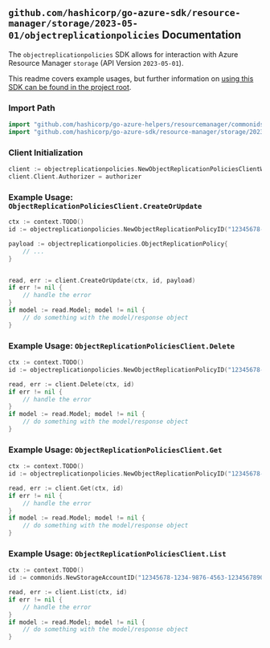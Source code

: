 
## `github.com/hashicorp/go-azure-sdk/resource-manager/storage/2023-05-01/objectreplicationpolicies` Documentation

The `objectreplicationpolicies` SDK allows for interaction with Azure Resource Manager `storage` (API Version `2023-05-01`).

This readme covers example usages, but further information on [using this SDK can be found in the project root](https://github.com/hashicorp/go-azure-sdk/tree/main/docs).

### Import Path

```go
import "github.com/hashicorp/go-azure-helpers/resourcemanager/commonids"
import "github.com/hashicorp/go-azure-sdk/resource-manager/storage/2023-05-01/objectreplicationpolicies"
```


### Client Initialization

```go
client := objectreplicationpolicies.NewObjectReplicationPoliciesClientWithBaseURI("https://management.azure.com")
client.Client.Authorizer = authorizer
```


### Example Usage: `ObjectReplicationPoliciesClient.CreateOrUpdate`

```go
ctx := context.TODO()
id := objectreplicationpolicies.NewObjectReplicationPolicyID("12345678-1234-9876-4563-123456789012", "example-resource-group", "storageAccountValue", "objectReplicationPolicyIdValue")

payload := objectreplicationpolicies.ObjectReplicationPolicy{
	// ...
}


read, err := client.CreateOrUpdate(ctx, id, payload)
if err != nil {
	// handle the error
}
if model := read.Model; model != nil {
	// do something with the model/response object
}
```


### Example Usage: `ObjectReplicationPoliciesClient.Delete`

```go
ctx := context.TODO()
id := objectreplicationpolicies.NewObjectReplicationPolicyID("12345678-1234-9876-4563-123456789012", "example-resource-group", "storageAccountValue", "objectReplicationPolicyIdValue")

read, err := client.Delete(ctx, id)
if err != nil {
	// handle the error
}
if model := read.Model; model != nil {
	// do something with the model/response object
}
```


### Example Usage: `ObjectReplicationPoliciesClient.Get`

```go
ctx := context.TODO()
id := objectreplicationpolicies.NewObjectReplicationPolicyID("12345678-1234-9876-4563-123456789012", "example-resource-group", "storageAccountValue", "objectReplicationPolicyIdValue")

read, err := client.Get(ctx, id)
if err != nil {
	// handle the error
}
if model := read.Model; model != nil {
	// do something with the model/response object
}
```


### Example Usage: `ObjectReplicationPoliciesClient.List`

```go
ctx := context.TODO()
id := commonids.NewStorageAccountID("12345678-1234-9876-4563-123456789012", "example-resource-group", "storageAccountValue")

read, err := client.List(ctx, id)
if err != nil {
	// handle the error
}
if model := read.Model; model != nil {
	// do something with the model/response object
}
```
